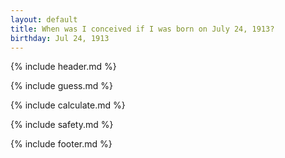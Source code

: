 ```yaml
---
layout: default
title: When was I conceived if I was born on July 24, 1913?
birthday: Jul 24, 1913
---
```


{% include header.md %}

{% include guess.md %}

{% include calculate.md %}

{% include safety.md %}

{% include footer.md %}



